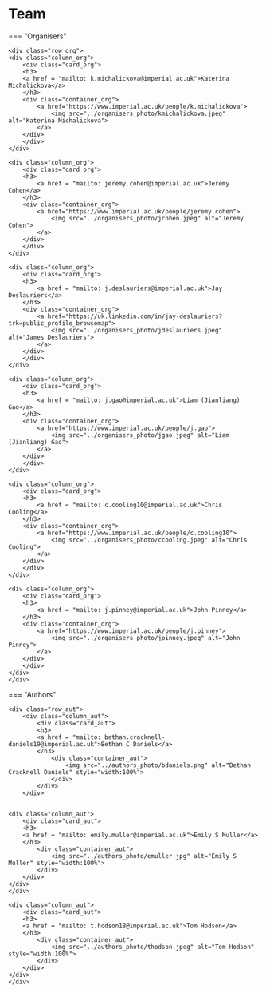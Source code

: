 # Team

=== "Organisers"

    <div class="row_org">
    <div class="column_org">
        <div class="card_org">
        <h3>
        <a href = "mailto: k.michalickova@imperial.ac.uk">Katerina Michalickova</a>
        </h3>
        <div class="container_org">
            <a href="https://www.imperial.ac.uk/people/k.michalickova">
                <img src="../organisers_photo/kmichalickova.jpeg" alt="Katerina Michalickova">
            </a>
        </div>
        </div>
    </div>

    <div class="column_org">
        <div class="card_org">
        <h3>
            <a href = "mailto: jeremy.cohen@imperial.ac.uk">Jeremy Cohen</a>
        </h3>
        <div class="container_org">
            <a href="https://www.imperial.ac.uk/people/jeremy.cohen">
                <img src="../organisers_photo/jcohen.jpeg" alt="Jeremy Cohen">
            </a>
        </div>
        </div>
    </div>

    <div class="column_org">
        <div class="card_org">
        <h3>
            <a href = "mailto: j.deslauriers@imperial.ac.uk">Jay Deslauriers</a>
        </h3>
        <div class="container_org">
            <a href="https://uk.linkedin.com/in/jay-deslauriers?trk=public_profile_browsemap">
                <img src="../organisers_photo/jdeslauriers.jpeg" alt="James Deslauriers">
            </a>
        </div>
        </div>
    </div>

    <div class="column_org">
        <div class="card_org">
        <h3>
            <a href = "mailto: j.gao@imperial.ac.uk">Liam (Jianliang) Gao</a>
        </h3>
        <div class="container_org">
            <a href="https://www.imperial.ac.uk/people/j.gao">
                <img src="../organisers_photo/jgao.jpeg" alt="Liam (Jianliang) Gao">
            </a>
        </div>
        </div>
    </div>

    <div class="column_org">
        <div class="card_org">
        <h3>
            <a href = "mailto: c.cooling10@imperial.ac.uk">Chris Cooling</a>
        </h3>
        <div class="container_org">
            <a href="https://www.imperial.ac.uk/people/c.cooling10">
                <img src="../organisers_photo/ccooling.jpeg" alt="Chris Cooling">
            </a>
        </div>
        </div>
    </div>

    <div class="column_org">
        <div class="card_org">
        <h3>
            <a href = "mailto: j.pinney@imperial.ac.uk">John Pinney</a>
        </h3>
        <div class="container_org">
            <a href="https://www.imperial.ac.uk/people/j.pinney">
                <img src="../organisers_photo/jpinney.jpeg" alt="John Pinney">
            </a>
        </div>
        </div>
    </div>
    </div>

=== "Authors"

    <div class="row_aut">
        <div class="column_aut">
            <div class="card_aut">
            <h3>
            <a href = "mailto: bethan.cracknell-daniels19@imperial.ac.uk">Bethan C Daniels</a>
            </h3>
                <div class="container_aut">
                    <img src="../authors_photo/bdaniels.png" alt="Bethan Cracknell Daniels" style="width:100%">
                </div>
            </div>
        </div>


    <div class="column_aut">
        <div class="card_aut">
        <h3>
        <a href = "mailto: emily.muller@imperial.ac.uk">Emily S Muller</a>
        </h3>
            <div class="container_aut">
                <img src="../authors_photo/emuller.jpg" alt="Emily S Muller" style="width:100%">
            </div>
        </div>
    </div>
    </div>

    <div class="column_aut">
        <div class="card_aut">
        <h3>
        <a href = "mailto: t.hodson18@imperial.ac.uk">Tom Hodson</a>
        </h3>
            <div class="container_aut">
                <img src="../authors_photo/thodson.jpeg" alt="Tom Hodson" style="width:100%">
            </div>
        </div>
    </div>
    </div>

